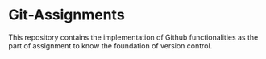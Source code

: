# Git-Assignments
This repository contains the implementation of Github functionalities as the part of assignment to know the foundation of version control. 
